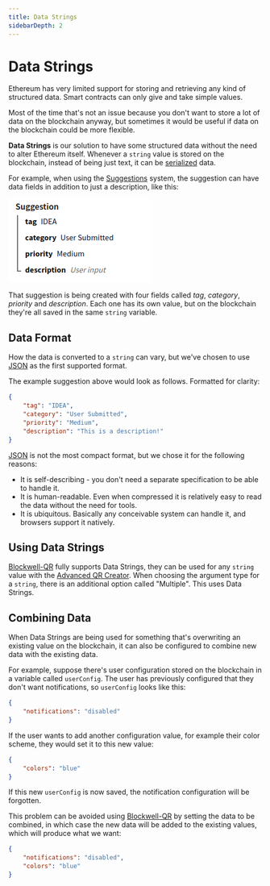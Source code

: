```yaml
---
title: Data Strings
sidebarDepth: 2
---
```


# Data Strings

Ethereum has very limited support for storing and retrieving any kind of structured data.
Smart contracts can only give and take simple values.

Most of the time that's not an issue because you don't want to store a lot of data on the
blockchain anyway, but sometimes it would be useful if data on the blockchain could be
more flexible.

**Data Strings** is our solution to have some structured data without the need to alter
Ethereum itself. Whenever a `string` value is stored on the blockchain, instead of being
just text, it can be [serialized](https://en.wikipedia.org/wiki/Serialization) data.

For example, when using the [Suggestions](./suggestions.md) system, the suggestion can
have data fields in addition to just a description, like this:

![Suggestion with Data Strings](./img/suggestion-data-strings.png)

That suggestion is being created with four fields called *tag*, *category*, *priority*
and *description*. Each one has its own value, but on the blockchain they're all saved
in the same `string` variable.

## Data Format

How the data is converted to a `string` can vary, but we've chosen to use 
[JSON](https://en.wikipedia.org/wiki/JSON) as the first supported format. 

The example suggestion above would look as follows. Formatted for clarity:

```json
{
    "tag": "IDEA",
    "category": "User Submitted",
    "priority": "Medium",
    "description": "This is a description!"
}
```

[JSON](https://en.wikipedia.org/wiki/JSON) is not the most compact format, but we
chose it for the following reasons:

- It is self-describing - you don't need a separate specification to be able to
  handle it.
- It is human-readable. Even when compressed it is relatively easy to read the data without
  the need for tools.
- It is ubiquitous. Basically any conceivable system can handle it, and browsers support
  it natively.
  
## Using Data Strings

[Blockwell-QR](../qr) fully supports Data Strings, they can be used for any `string`
value with the [Advanced QR Creator](https://qr.blockwell.ai/code/advanced). When
choosing the argument type for a `string`, there is an additional option called
"Multiple". This uses Data Strings.

## Combining Data

When Data Strings are being used for something that's overwriting an existing value
on the blockchain, it can also be configured to combine new data with the existing
data.

For example, suppose there's user configuration stored on the blockchain in a variable
called `userConfig`. The user has previously configured that they don't want
notifications, so `userConfig` looks like this:

```json
{
    "notifications": "disabled"
}
```

If the user wants to add another configuration value, for example their color scheme,
they would set it to this new value:

```json
{
    "colors": "blue"
}
```

If this new `userConfig` is now saved, the notification configuration will be forgotten.

This problem can be avoided using [Blockwell-QR](../qr) by setting the data to be
combined, in which case the new data will be added to the existing values, which will
produce what we want:

```json
{
    "notifications": "disabled",
    "colors": "blue"
}
```
